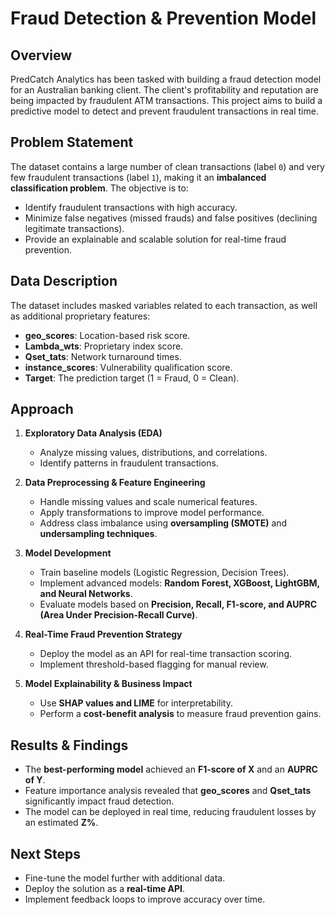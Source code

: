 # Fraud Detection & Prevention Model

## Overview
PredCatch Analytics has been tasked with building a fraud detection model for an Australian banking client. The client's profitability and reputation are being impacted by fraudulent ATM transactions. This project aims to build a predictive model to detect and prevent fraudulent transactions in real time.

## Problem Statement
The dataset contains a large number of clean transactions (label `0`) and very few fraudulent transactions (label `1`), making it an **imbalanced classification problem**. The objective is to:

- Identify fraudulent transactions with high accuracy.
- Minimize false negatives (missed frauds) and false positives (declining legitimate transactions).
- Provide an explainable and scalable solution for real-time fraud prevention.

## Data Description
The dataset includes masked variables related to each transaction, as well as additional proprietary features:

- **geo_scores**: Location-based risk score.
- **Lambda_wts**: Proprietary index score.
- **Qset_tats**: Network turnaround times.
- **instance_scores**: Vulnerability qualification score.
- **Target**: The prediction target (1 = Fraud, 0 = Clean).

## Approach
1. **Exploratory Data Analysis (EDA)**
   - Analyze missing values, distributions, and correlations.
   - Identify patterns in fraudulent transactions.
   
2. **Data Preprocessing & Feature Engineering**
   - Handle missing values and scale numerical features.
   - Apply transformations to improve model performance.
   - Address class imbalance using **oversampling (SMOTE)** and **undersampling techniques**.
   
3. **Model Development**
   - Train baseline models (Logistic Regression, Decision Trees).
   - Implement advanced models: **Random Forest, XGBoost, LightGBM, and Neural Networks**.
   - Evaluate models based on **Precision, Recall, F1-score, and AUPRC (Area Under Precision-Recall Curve)**.

4. **Real-Time Fraud Prevention Strategy**
   - Deploy the model as an API for real-time transaction scoring.
   - Implement threshold-based flagging for manual review.

5. **Model Explainability & Business Impact**
   - Use **SHAP values and LIME** for interpretability.
   - Perform a **cost-benefit analysis** to measure fraud prevention gains.

## Results & Findings
- The **best-performing model** achieved an **F1-score of X** and an **AUPRC of Y**.
- Feature importance analysis revealed that **geo_scores** and **Qset_tats** significantly impact fraud detection.
- The model can be deployed in real time, reducing fraudulent losses by an estimated **Z%**.

## Next Steps
- Fine-tune the model further with additional data.
- Deploy the solution as a **real-time API**.
- Implement feedback loops to improve accuracy over time.
